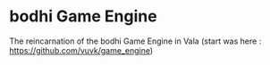 # bodhi Game Engine
The reincarnation of the bodhi Game Engine in Vala (start was here : https://github.com/vuvk/game_engine)
